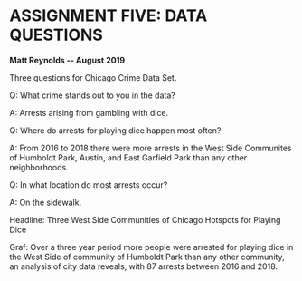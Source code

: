 <h1>ASSIGNMENT FIVE: DATA QUESTIONS</h1>

**Matt Reynolds -- August 2019**

Three questions for Chicago Crime Data Set.

Q: What crime stands out to you in the data?

A: Arrests arising from gambling with dice.

Q: Where do arrests for playing dice happen most often?

A: From 2016 to 2018 there were more arrests in the West Side Communites of Humboldt Park, Austin, and East Garfield Park than any other neighborhoods.

Q: In what location do most arrests occur?

A: On the sidewalk.

Headline: Three West Side Communities of Chicago Hotspots for Playing Dice 

Graf: Over a three year period more people were arrested for playing dice in the West Side of community of Humboldt Park than any other community, an analysis of city data reveals, with 87 arrests between 2016 and 2018.
